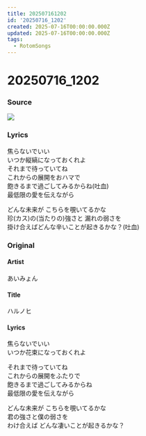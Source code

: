 ```yaml
---
title: 202507161202
id: '20250716_1202'
created: 2025-07-16T00:00:00.000Z
updated: 2025-07-16T00:00:00.000Z
tags:
  - RotomSongs
---
```

# 20250716_1202

### Source

![](https://x.com/Starlystrongest/status/1945318179494092855)

### Lyrics

焦らないでいい  
いつか縦縞になっておくれよ  
それまで待っていてね  
これからの展開をおハマで  
飽きるまで過ごしてみるからね(吐血)  
最低限の愛を伝えながら  

どんな未来が こちらを覗いてるかな  
珍(カス)の(当たりの)強さと 漏れの弱さを  
掛け合えばどんな辛いことが起きるかな？(吐血)  

### Original

#### Artist

あいみょん

#### Title

ハルノヒ

#### Lyrics

焦らないでいい  
いつか花束になっておくれよ  
  
それまで待っていてね  
これからの展開をふたりで  
飽きるまで過ごしてみるからね  
最低限の愛を伝えながら  
  
どんな未来が  こちらを覗いてるかな  
君の強さと僕の弱さを  
わけ合えば  どんな凄いことが起きるかな？  
